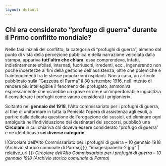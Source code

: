 ```yaml
---
layout: default
---
```


## Chi era considerato “profugo di guerra” durante il Primo conflitto mondiale?


Nelle fasi iniziali del conflitto, la categoria di “profughi di guerra”, almeno dal punto di vista della percezione pubblica e della narrazione veicolata dalla stampa, appariva **tutt'altro che chiara**: essa comprendeva, infatti, indistintamente sfollati, internati, fuoriusciti, irredenti, ecc., ingenerando non poche incertezze ai fini della gestione dell'assistenza, oltre che polemiche e fraintendimenti tra le stesse popolazioni ospitanti. Non a caso, un articolo pubblicato sulla “Gazzetta di Parma” il 30 settembre 1916, nell'intento di rendere più intellegibile il fenomeno del profugato, ammoniva espressamente che «sarebbe un grave errore e un'imperdonabile ingiustizia il considerare i profughi come vanno considerati i prigionieri».

Soltanto nel **gennaio del 1918**, l'Alto commissariato per i profughi di guerra, al fine di uniformare in tutta la Penisola l'opera di assistenza agli esuli, a partire dalla delicata questione dell'erogazione dei sussidi, ed eliminare ogni ambiguità nell'individuazione dei destinatari dei soccorsi, pubblicò una **Circolare** in cui chiariva chi doveva essere considerato “profugo di guerra” e ne identificava **sei diverse categorie**.


![Circolare dell’Alto Commissariato per i profughi di guerra – 10 gennaio 1918 (Archivio storico comunale di Parma)]({{ "images/panello-2.jpg" | relative_url }})
*Circolare dell’Alto Commissariato per i profughi di guerra – 10 gennaio 1918 (Archivio storico comunale di Parma)*
